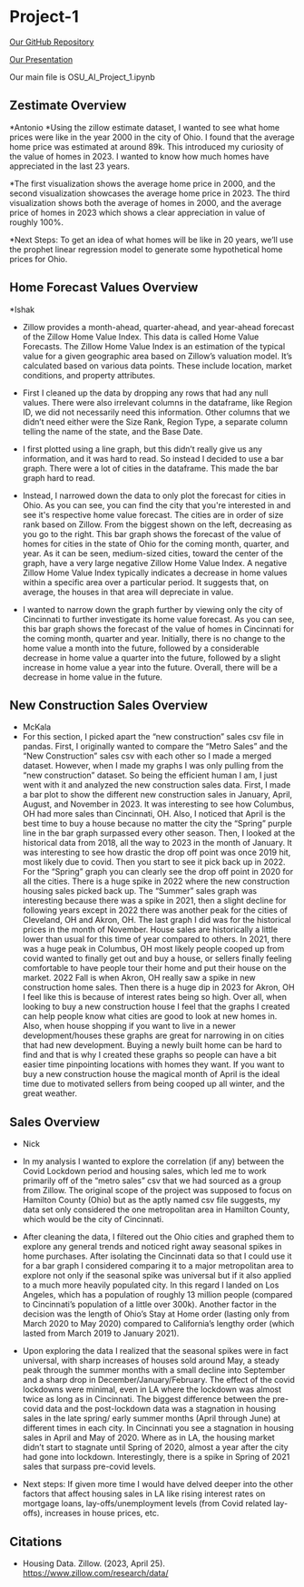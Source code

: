 # Project-1

<a href="https://github.com/McKala1/Project-1.git">Our GitHub Repository</a>

<a href="https://docs.google.com/presentation/d/1Kh3zalNeDSe10xlnWiPzQ218AbuSXv8-if7WtuW2eWU/edit?usp=sharing">Our Presentation</a>

Our main file is OSU_AI_Project_1.ipynb

## Zestimate Overview
*Antonio
*Using the zillow estimate dataset, I wanted to see what home prices were like in the year 2000 in the city of Ohio. I found that the average home price was estimated at around 89k. This introduced my curiosity of the value of homes in 2023. I wanted to know how much homes have appreciated in the last 23 years.

*The first visualization shows the average home price in 2000, and the second visualization showcases the average home price in 2023. The third visualization shows both the average of homes in 2000, and the average price of homes in 2023 which shows a clear appreciation in value of roughly 100%.

*Next Steps: To get an idea of what homes will be like in 20 years, we’ll use the prophet linear regression model to generate some hypothetical home prices for Ohio.


## Home Forecast Values Overview
*Ishak
* Zillow provides a month-ahead, quarter-ahead, and year-ahead forecast of the Zillow Home Value Index. This data is called Home Value Forecasts. The Zillow Home Value Index is an estimation of the typical value for a given geographic area based on Zillow’s valuation model. It’s calculated based on various data points. These include location, market conditions, and property attributes.

* First I cleaned up the data by dropping any rows that had any null values. There were also irrelevant columns in the dataframe, like Region ID, we did not necessarily need this information. Other columns that we didn’t need either were the Size Rank, Region Type, a separate column telling the name of the state, and the Base Date.

* I first plotted using a line graph, but this didn’t really give us any information, and it was hard to read. So instead I decided to use a bar graph. There were a lot of cities in the dataframe. This made the bar graph hard to read. 

* Instead, I narrowed down the data to only plot the forecast for cities in Ohio. As you can see, you can find the city that you're interested in and see it's respective home value forecast. The cities are in order of size rank based on Zillow. From the biggest shown on the left, decreasing as you go to the right. This bar graph shows the forecast of the value of homes for cities in the state of Ohio for the coming month, quarter, and year. As it can be seen, medium-sized cities, toward the center of the graph, have a very large negative Zillow Home Value Index. A negative Zillow Home Value Index typically indicates a decrease in home values within a specific area over a particular period. It suggests that, on average, the houses in that area will depreciate in value.

* I wanted to narrow down the graph further by viewing only the city of Cincinnati to further investigate its home value forecast. As you can see, this bar graph shows the forecast of the value of homes in Cincinnati for the coming month, quarter and year. Initially, there is no change to the home value a month into the future, followed by a considerable decrease in home value a quarter into the future, followed by a slight increase in home value a year into the future. Overall, there will be a decrease in home value in the future.


## New Construction Sales Overview 
* McKala
* For this section, I picked apart the “new construction” sales csv file in pandas. First, I originally wanted to compare the “Metro Sales” and the “New Construction” sales csv with each other so I made a merged dataset. However, when I made my graphs I was only pulling from the “new construction” dataset. So being the efficient human I am, I just went with it and analyzed the new construction sales data. First, I made a bar plot to show the different new construction sales in January, April, August, and November in 2023. It was interesting to see how Columbus, OH had more sales than Cincinnati, OH. Also, I noticed that April is the best time to buy a house because no matter the city the “Spring” purple line in the bar graph surpassed every other season. Then, I looked at the historical data from 2018, all the way to 2023 in the month of January. It was interesting to see how drastic the drop off point was once 2019 hit, most likely due to covid. Then you start to see it pick back up in 2022. For the “Spring” graph you can clearly see the drop off point in 2020 for all the cities. There is a huge spike in 2022 where the new construction housing sales picked back up. The “Summer” sales graph was interesting because there was a spike in 2021, then a slight decline for following years except in 2022 there was another peak for the cities of Cleveland, OH and Akron, OH. The last graph I did was for the historical prices in the month of November. House sales are historically a little lower than usual for this time of year compared to others. In 2021, there was a huge peak in Columbus, OH most likely people cooped up from covid wanted to finally get out and buy a house, or sellers finally feeling comfortable to have people tour their home and put their house on the market. 2022 Fall is when Akron, OH really saw a spike in new construction home sales. Then there is a huge dip in 2023 for Akron, OH I feel like this is because of interest rates being so high. Over all, when looking to buy a new construction house I feel that the graphs I created can help people know what cities are good to look at new homes in. Also, when house shopping if you want to live in a newer development/houses these graphs are great for narrowing in on cities that had new development. Buying a newly built home can be hard to find and that is why I created these graphs so people can have a bit easier time pinpointing locations with homes they want. If you want to buy a new construction house the magical month of April is the ideal time due to motivated sellers from being cooped up all winter, and the great weather. 

## Sales Overview
* Nick
* In my analysis I wanted to explore the correlation (if any) between the Covid Lockdown period and housing sales, which led me to work primarily off of the “metro sales” csv that we had sourced as a group from Zillow. The original scope of the project was supposed to focus on Hamilton County (Ohio) but as the aptly named csv file suggests, my data set only considered the one metropolitan area in Hamilton County, which would be the city of Cincinnati. 

* After cleaning the data, I filtered out the Ohio cities and graphed them to explore any general trends and noticed right away seasonal spikes in home purchases. After isolating the Cincinnati data so that I could use it for a bar graph I considered comparing it to a major metropolitan area to explore not only if the seasonal spike was universal but if it also applied to a much more heavily populated city. In this regard I landed on Los Angeles, which has a population of roughly 13 million people (compared to Cincinnati’s population of a little over 300k). Another factor in the decision was the length of Ohio’s Stay at Home order (lasting only from March 2020 to May 2020) compared to California’s lengthy order (which lasted from March 2019 to January 2021).

* Upon exploring the data I realized that the seasonal spikes were in fact universal, with sharp increases of houses sold around May, a steady peak through the summer months with a small decline into September and a sharp drop in December/January/February. The effect of the covid lockdowns were minimal, even in LA where the lockdown was almost twice as long as in Cincinnati. The biggest difference between the pre-covid data and the post-lockdown data was a stagnation in housing sales in the late spring/ early summer months (April through June) at different times in each city. In Cincinnati you see a stagnation in housing sales in April and May of 2020. Where as in LA, the housing market didn’t start to stagnate until Spring of 2020, almost a year after the city had gone into lockdown. Interestingly, there is a spike in Spring of 2021 sales that surpass pre-covid levels.

* Next steps: If given more time I would have delved deeper into the other factors that affect housing sales in LA like rising interest rates on mortgage loans, lay-offs/unemployment levels (from Covid related lay-offs), increases in house prices, etc. 


## Citations

* Housing Data. Zillow. (2023, April 25). https://www.zillow.com/research/data/ 

